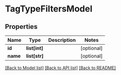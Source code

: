 # TagTypeFiltersModel

## Properties
Name | Type | Description | Notes
------------ | ------------- | ------------- | -------------
**id** | **list[int]** |  | [optional] 
**name** | **list[str]** |  | [optional] 

[[Back to Model list]](../README.md#documentation-for-models) [[Back to API list]](../README.md#documentation-for-api-endpoints) [[Back to README]](../README.md)


